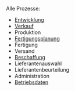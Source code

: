 Alle Prozesse:

- [Entwicklung](Prozess-Entwicklung.md)
- [Verkauf](Prozess-Verkauf.md)
- Produktion
- [Fertigungsplanung](Prozess-Fertigungsplanung.md)
- Fertigung
- Versand
- [Beschaffung](Prozess-Beschaffung.md)
- Lieferantenauswahl
- Lieferantenbeurteilung
- Administration
- [Betriebsdaten](Prozess-Betriebsdaten.md)
